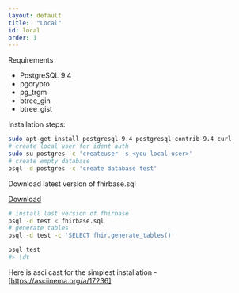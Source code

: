 ```yaml
---
layout: default
title:  "Local"
id: local
order: 1
---
```


Requirements

* PostgreSQL 9.4
* pgcrypto
* pg_trgm
* btree_gin
* btree_gist

Installation steps:

~~~bash
sudo apt-get install postgresql-9.4 postgresql-contrib-9.4 curl
# create local user for ident auth
sudo su postgres -c 'createuser -s <you-local-user>'
# create empty database
psql -d postgres -c 'create database test'
~~~

Download latest version of fhirbase.sql

<a href="#" class="btn btn-default btn-lg" id="download">Download</a>

~~~bash
# install last version of fhirbase
psql -d test < fhirbase.sql
# generate tables
psql -d test -c 'SELECT fhir.generate_tables()'

psql test
#> \dt
~~~



Here is asci cast for the simplest installation - [https://asciinema.org/a/17236].
